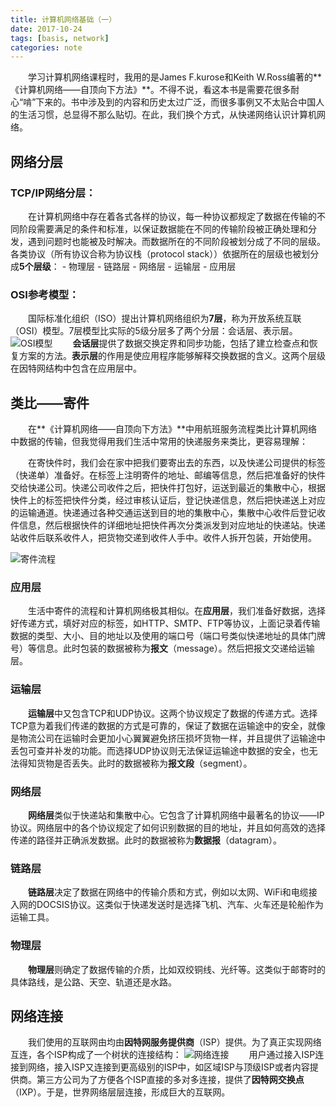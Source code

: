 ```yaml
---
title: 计算机网络基础（一）
date: 2017-10-24
tags: [basis, network]
categories: note
---
```

&ensp;&ensp;&ensp;&ensp;学习计算机网络课程时，我用的是James F.kurose和Keith W.Ross编著的**《计算机网络——自顶向下方法》**。不得不说，看这本书是需要花很多耐心“啃”下来的。书中涉及到的内容和历史太过广泛，而很多事例又不太贴合中国人的生活习惯，总显得不那么贴切。在此，我们换个方式，从快递网络认识计算机网络。

## 网络分层

### TCP/IP网络分层：

&ensp;&ensp;&ensp;&ensp;在计算机网络中存在着各式各样的协议，每一种协议都规定了数据在传输的不同阶段需要满足的条件和标准，以保证数据能在不同的传输阶段被正确处理和分发，遇到问题时也能被及时解决。而数据所在的不同阶段被划分成了不同的层级。各类协议（所有协议合称为协议栈（protocol stack））依据所在的层级也被划分成**5个层级**：
    - 物理层
    - 链路层
    - 网络层
    - 运输层
    - 应用层

### OSI参考模型：

&ensp;&ensp;&ensp;&ensp;国际标准化组织（ISO）提出计算机网络组织为**7层**，称为开放系统互联（OSI）模型。7层模型比实际的5级分层多了两个分层：会话层、表示层。
![OSI模型](/osi.jpg)
&ensp;&ensp;&ensp;&ensp;**会话层**提供了数据交换定界和同步功能，包括了建立检查点和恢复方案的方法。**表示层**的作用是使应用程序能够解释交换数据的含义。这两个层级在因特网结构中包含在应用层中。

## 类比——寄件

&ensp;&ensp;&ensp;&ensp;在**《计算机网络——自顶向下方法》**中用航班服务流程类比计算机网络中数据的传输，但我觉得用我们生活中常用的快递服务来类比，更容易理解：

&ensp;&ensp;&ensp;&ensp;在寄快件时，我们会在家中把我们要寄出去的东西，以及快递公司提供的标签（快递单）准备好。在标签上注明寄件的地址、邮编等信息，然后把准备好的快件交给快递公司。快递公司收件之后，把快件打包好，运送到最近的集散中心，根据快件上的标签把快件分类，经过审核认证后，登记快递信息，然后把快递送上对应的运输通道。快递通过各种交通运送到目的地的集散中心，集散中心收件后登记收件信息，然后根据快件的详细地址把快件再次分类派发到对应地址的快递站。快递站收件后联系收件人，把货物交递到收件人手中。收件人拆开包装，开始使用。

![寄件流程](/progress.jpg)

### 应用层

&ensp;&ensp;&ensp;&ensp;生活中寄件的流程和计算机网络极其相似。在**应用层**，我们准备好数据，选择好传递方式，填好对应的标签，如HTTP、SMTP、FTP等协议，上面记录着传输数据的类型、大小、目的地址以及使用的端口号（端口号类似快递地址的具体门牌号）等信息。此时包装的数据被称为**报文**（message）。然后把报文交递给运输层。

### 运输层

&ensp;&ensp;&ensp;&ensp;**运输层**中又包含TCP和UDP协议。这两个协议规定了数据的传递方式。选择TCP意为着我们传递的数据的方式是可靠的，保证了数据在运输途中的安全，就像是物流公司在运输时会更加小心翼翼避免挤压损坏货物一样，并且提供了运输途中丢包可查并补发的功能。而选择UDP协议则无法保证运输途中数据的安全，也无法得知货物是否丢失。此时的数据被称为**报文段**（segment）。

### 网络层

&ensp;&ensp;&ensp;&ensp;**网络层**类似于快递站和集散中心。它包含了计算机网络中最著名的协议——IP协议。网络层中的各个协议规定了如何识别数据的目的地址，并且如何高效的选择传递的路径并正确派发数据。此时的数据被称为**数据报**（datagram）。

### 链路层

&ensp;&ensp;&ensp;&ensp;**链路层**决定了数据在网络中的传输介质和方式，例如以太网、WiFi和电缆接入网的DOCSIS协议。这类似于快递发送时是选择飞机、汽车、火车还是轮船作为运输工具。

### 物理层

&ensp;&ensp;&ensp;&ensp;**物理层**则确定了数据传输的介质，比如双绞铜线、光纤等。这类似于邮寄时的具体路线，是公路、天空、轨道还是水路。

## 网络连接

&ensp;&ensp;&ensp;&ensp;我们使用的互联网由均由**因特网服务提供商**（ISP）提供。为了真正实现网络互连，各个ISP构成了一个树状的连接结构：
![网络连接](/isps.jpg)
&ensp;&ensp;&ensp;&ensp;用户通过接入ISP连接到网络，接入ISP又连接到更高级别的ISP中，如区域ISP与顶级ISP或者内容提供商。第三方公司为了方便各个ISP直接的多对多连接，提供了**因特网交换点**（IXP）。于是，世界网络层层连接，形成巨大的互联网。
